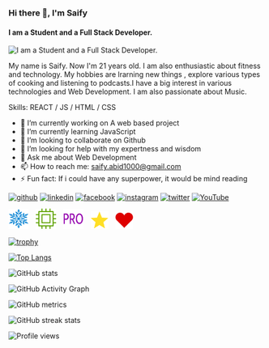 ### Hi there 👋, I'm Saify
#### I am a Student and a Full Stack Developer.
![I am a Student and a Full Stack Developer.](https://pbs.twimg.com/profile_banners/1257795394668384256/1601203973/1080x360)

My name is Saify. Now I'm 21 years old. 
I am also enthusiastic about fitness and technology. My hobbies are lrarning new things , explore various types of cooking and listening to podcasts.I have a big interest in various technologies and Web Development. I am also passionate about Music.

Skills: REACT / JS / HTML / CSS

- 🔭 I’m currently working on A web based project  
- 🌱 I’m currently learning JavaScript 
- 👯 I’m looking to collaborate on Github 
- 🤔 I’m looking for help with my expertness and wisdom 
- 💬 Ask me about Web Development 
- 📫 How to reach me: saify.abid1000@gmail.com 
- ⚡ Fun fact: If i could have any superpower, it would be  mind reading 


[<img src='https://cdn.jsdelivr.net/npm/simple-icons@3.0.1/icons/github.svg' alt='github' height='40'>](https://github.com/Saify007)  [<img src='https://cdn.jsdelivr.net/npm/simple-icons@3.0.1/icons/linkedin.svg' alt='linkedin' height='40'>](https://www.linkedin.com/in/https://www.linkedin.com/in/saify-abid-bhuiyan-b510791a7//)  [<img src='https://cdn.jsdelivr.net/npm/simple-icons@3.0.1/icons/facebook.svg' alt='facebook' height='40'>](https://www.facebook.com/https://www.facebook.com/saifyabid.bhuiyan)  [<img src='https://cdn.jsdelivr.net/npm/simple-icons@3.0.1/icons/instagram.svg' alt='instagram' height='40'>](https://www.instagram.com/lokosavik/)  [<img src='https://cdn.jsdelivr.net/npm/simple-icons@3.0.1/icons/twitter.svg' alt='twitter' height='40'>](https://twitter.com/lokosavik)  [<img src='https://cdn.jsdelivr.net/npm/simple-icons@3.0.1/icons/youtube.svg' alt='YouTube' height='40'>](https://www.youtube.com/channel/https://www.youtube.com/channel/UCsNP1yCj3oN4ND5MU65E_BA)  

<a href='https://archiveprogram.github.com/'><img src='https://raw.githubusercontent.com/acervenky/animated-github-badges/master/assets/acbadge.gif' width='40' height='40'></a> <a href='https://docs.github.com/en/developers'><img src='https://raw.githubusercontent.com/acervenky/animated-github-badges/master/assets/devbadge.gif' width='40' height='40'></a> <a href='https://github.com/pricing'><img src='https://raw.githubusercontent.com/acervenky/animated-github-badges/master/assets/pro.gif' width='40' height='40'></a> <a href='https://stars.github.com/'><img src='https://raw.githubusercontent.com/acervenky/animated-github-badges/master/assets/starbadge.gif' width='35' height='35'></a> <a href='https://docs.github.com/en/github/supporting-the-open-source-community-with-github-sponsors'><img src='https://raw.githubusercontent.com/acervenky/animated-github-badges/master/assets/sponsorbadge.gif' width='35' height='35'></a> 

[![trophy](https://github-profile-trophy.vercel.app/?username=Saify007)](https://github.com/ryo-ma/github-profile-trophy)

[![Top Langs](https://github-readme-stats.vercel.app/api/top-langs/?username=Saify007)](https://github.com/anuraghazra/github-readme-stats)

![GitHub stats](https://github-readme-stats.vercel.app/api?username=Saify007&show_icons=true)  

![GitHub Activity Graph](https://activity-graph.herokuapp.com/graph?username=Saify007)  

![GitHub metrics](https://metrics.lecoq.io/Saify007)  

![GitHub streak stats](https://github-readme-streak-stats.herokuapp.com/?user=Saify007)  

![Profile views](https://gpvc.arturio.dev/Saify007)  
